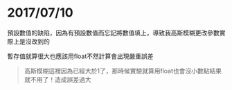 # 2017/07/10
預設數值的缺陷，因為有預設數值而忘記將數值填上，導致我高斯模糊更改參數實際上是沒改到的

暫存值就算很大也應該用float不然計算會出現嚴重誤差
> 高斯模糊這裡因為已經大於1了，那時候實驗就算用float也會沒小數點結果就不用了！造成誤差過大